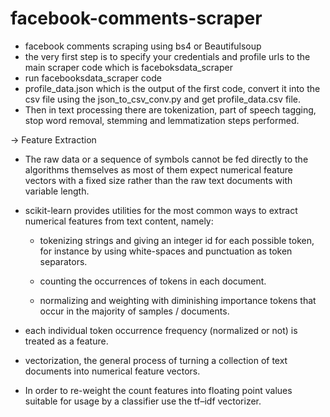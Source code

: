 # facebook-comments-scraper
- facebook comments scraping using bs4 or Beautifulsoup
- the very first step is to specify your credentials and profile urls to the main scraper code which is faceboksdata_scraper
- run facebooksdata_scraper code
- profile_data.json which is the output of the first code, convert it into the csv file using the json_to_csv_conv.py and get profile_data.csv file.
- Then in text processing there are tokenization, part of speech tagging, stop word removal, stemming and lemmatization steps performed.

-> Feature Extraction

- The raw data or a sequence of symbols cannot be fed directly to the algorithms themselves as most of them expect numerical feature vectors with a fixed size rather than the raw text documents with variable length.

- scikit-learn provides utilities for the most common ways to extract numerical features from text content, namely:

    - tokenizing strings and giving an integer id for each possible token, for instance by using white-spaces and punctuation as token separators.

    - counting the occurrences of tokens in each document.

    - normalizing and weighting with diminishing importance tokens that occur in the majority of samples / documents.
    
- each individual token occurrence frequency (normalized or not) is treated as a feature.

- vectorization, the general process of turning a collection of text documents into numerical feature vectors.
- In order to re-weight the count features into floating point values suitable for usage by a classifier use the tf–idf vectorizer.
